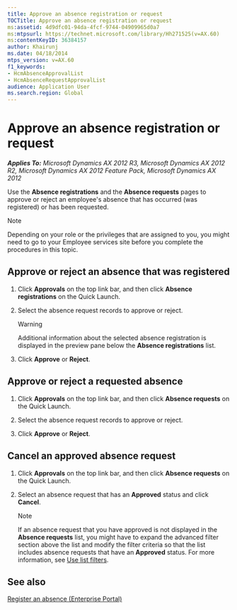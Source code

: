 ```yaml
---
title: Approve an absence registration or request
TOCTitle: Approve an absence registration or request
ms:assetid: 4d9dfc01-94da-4fcf-9744-04909965d0a7
ms:mtpsurl: https://technet.microsoft.com/library/Hh271525(v=AX.60)
ms:contentKeyID: 36384157
author: Khairunj
ms.date: 04/18/2014
mtps_version: v=AX.60
f1_keywords:
- HcmAbsenceApprovalList
- HcmAbsenceRequestApprovalList
audience: Application User
ms.search.region: Global
---
```


# Approve an absence registration or request 


_**Applies To:** Microsoft Dynamics AX 2012 R3, Microsoft Dynamics AX 2012 R2, Microsoft Dynamics AX 2012 Feature Pack, Microsoft Dynamics AX 2012_

Use the **Absence registrations** and the **Absence requests** pages to approve or reject an employee's absence that has occurred (was registered) or has been requested.


> [!NOTE]
> <P>Depending on your role or the privileges that are assigned to you, you might need to go to your Employee services site before you complete the procedures in this topic.</P>



## Approve or reject an absence that was registered

1.  Click **Approvals** on the top link bar, and then click **Absence registrations** on the Quick Launch.

2.  Select the absence request records to approve or reject.
    

    > [!WARNING]
    > <P>Additional information about the selected absence registration is displayed in the preview pane below the <STRONG>Absence registrations</STRONG> list.</P>



3.  Click **Approve** or **Reject**.

## Approve or reject a requested absence

1.  Click **Approvals** on the top link bar, and then click **Absence requests** on the Quick Launch.

2.  Select the absence request records to approve or reject.

3.  Click **Approve** or **Reject**.

## Cancel an approved absence request

1.  Click **Approvals** on the top link bar, and then click **Absence requests** on the Quick Launch.

2.  Select an absence request that has an **Approved** status and click **Cancel**.
    

    > [!NOTE]
    > <P>If an absence request that you have approved is not displayed in the <STRONG>Absence requests</STRONG> list, you might have to expand the advanced filter section above the list and modify the filter criteria so that the list includes absence requests that have an <STRONG>Approved</STRONG> status. For more information, see <A href="use-list-filters.md">Use list filters</A>.</P>



## See also

[Register an absence (Enterprise Portal)](register-an-absence-enterprise-portal.md)

  


